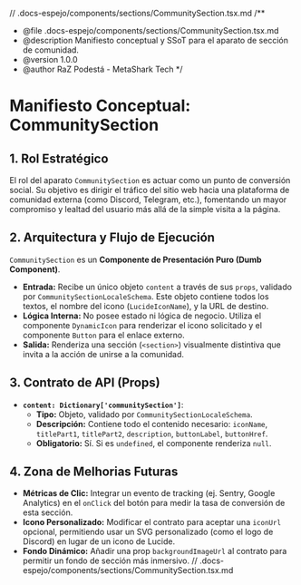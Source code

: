 // .docs-espejo/components/sections/CommunitySection.tsx.md
/\*\*

- @file .docs-espejo/components/sections/CommunitySection.tsx.md
- @description Manifiesto conceptual y SSoT para el aparato de sección de comunidad.
- @version 1.0.0
- @author RaZ Podestá - MetaShark Tech
  \*/

# Manifiesto Conceptual: CommunitySection

## 1. Rol Estratégico

El rol del aparato `CommunitySection` es actuar como un punto de conversión social. Su objetivo es dirigir el tráfico del sitio web hacia una plataforma de comunidad externa (como Discord, Telegram, etc.), fomentando un mayor compromiso y lealtad del usuario más allá de la simple visita a la página.

## 2. Arquitectura y Flujo de Ejecución

`CommunitySection` es un **Componente de Presentación Puro (Dumb Component)**.

- **Entrada:** Recibe un único objeto `content` a través de sus `props`, validado por `CommunitySectionLocaleSchema`. Este objeto contiene todos los textos, el nombre del icono (`LucideIconName`), y la URL de destino.
- **Lógica Interna:** No posee estado ni lógica de negocio. Utiliza el componente `DynamicIcon` para renderizar el icono solicitado y el componente `Button` para el enlace externo.
- **Salida:** Renderiza una sección (`<section>`) visualmente distintiva que invita a la acción de unirse a la comunidad.

## 3. Contrato de API (Props)

- **`content: Dictionary['communitySection']`**:
  - **Tipo:** Objeto, validado por `CommunitySectionLocaleSchema`.
  - **Descripción:** Contiene todo el contenido necesario: `iconName`, `titlePart1`, `titlePart2`, `description`, `buttonLabel`, `buttonHref`.
  - **Obligatorio:** Sí. Si es `undefined`, el componente renderiza `null`.

## 4. Zona de Melhorias Futuras

- **Métricas de Clic:** Integrar un evento de tracking (ej. Sentry, Google Analytics) en el `onClick` del botón para medir la tasa de conversión de esta sección.
- **Icono Personalizado:** Modificar el contrato para aceptar una `iconUrl` opcional, permitiendo usar un SVG personalizado (como el logo de Discord) en lugar de un icono de Lucide.
- **Fondo Dinámico:** Añadir una prop `backgroundImageUrl` al contrato para permitir un fondo de sección más inmersivo.
  // .docs-espejo/components/sections/CommunitySection.tsx.md
